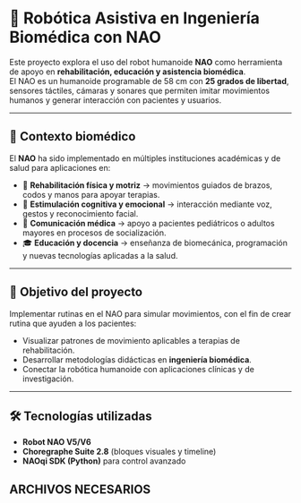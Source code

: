 # 🤖 Robótica Asistiva en Ingeniería Biomédica con NAO

Este proyecto explora el uso del robot humanoide **NAO** como herramienta de apoyo en **rehabilitación, educación y asistencia biomédica**.  
El NAO es un humanoide programable de 58 cm con **25 grados de libertad**, sensores táctiles, cámaras y sonares que permiten imitar movimientos humanos y generar interacción con pacientes y usuarios.

---

## 🧩 Contexto biomédico
El **NAO** ha sido implementado en múltiples instituciones académicas y de salud para aplicaciones en:

- 🦾 **Rehabilitación física y motriz** → movimientos guiados de brazos, codos y manos para apoyar terapias.  
- 🧠 **Estimulación cognitiva y emocional** → interacción mediante voz, gestos y reconocimiento facial.  
- 🏥 **Comunicación médica** → apoyo a pacientes pediátricos o adultos mayores en procesos de socialización.  
- 🎓 **Educación y docencia** → enseñanza de biomecánica, programación y nuevas tecnologías aplicadas a la salud.  

---

## 🎯 Objetivo del proyecto
Implementar rutinas en el NAO para simular movimientos, con el fin de crear rutina que ayuden a los pacientes:

- Visualizar patrones de movimiento aplicables a terapias de rehabilitación.  
- Desarrollar metodologías didácticas en **ingeniería biomédica**.  
- Conectar la robótica humanoide con aplicaciones clínicas y de investigación.  

---

## 🛠️ Tecnologías utilizadas
- **Robot NAO V5/V6**  
- **Choregraphe Suite 2.8** (bloques visuales y timeline)  
- **NAOqi SDK (Python)** para control avanzado  

## ARCHIVOS NECESARIOS
